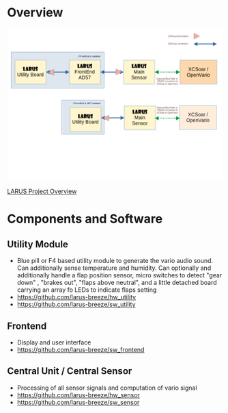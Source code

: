 # Overview

![Systemoverview](documentation/Configurations.png)

<a href="https://github.com/larus-breeze/documentation_and_utilities/blob/master/documentation/Manuals/LARUS_Overview.pdf" title="LARUS Overview ">LARUS Project Overview</a>


# Components and Software
## Utility Module    
- Blue pill or F4 based utility module to generate the vario audio sound. Can additionally sense temperature and humidity. Can optionally and additionally handle a flap position sensor, micro switches to detect "gear down" , "brakes out", "flaps above neutral", and a little detached board carrying an array fo LEDs to indicate flaps setting  
- https://github.com/larus-breeze/hw_utility
- https://github.com/larus-breeze/sw_utility

## Frontend 
- Display and user interface
- https://github.com/larus-breeze/sw_frontend

## Central Unit  / Central Sensor
- Processing of all sensor signals and computation of vario signal
- https://github.com/larus-breeze/hw_sensor
- https://github.com/larus-breeze/sw_sensor

